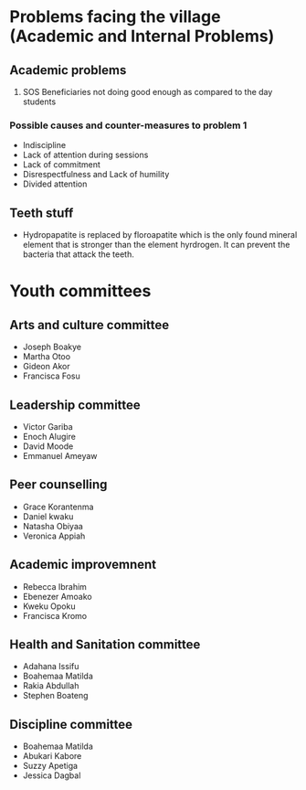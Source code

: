 # Problems facing the village (Academic and Internal Problems)

## Academic problems

1. SOS Beneficiaries not doing good enough as compared to the day students

### Possible causes and counter-measures to problem 1

* Indiscipline 
* Lack of attention during sessions
* Lack of commitment
* Disrespectfulness and Lack of humility
* Divided attention

## Teeth stuff
- Hydropapatite is replaced by floroapatite which is the only found mineral element that is stronger than the element hyrdrogen. It can prevent the bacteria that attack the teeth.

# Youth committees

## Arts and culture committee
- Joseph Boakye
- Martha Otoo
- Gideon Akor
- Francisca Fosu

## Leadership committee
- Victor Gariba
- Enoch Alugire
- David Moode
- Emmanuel Ameyaw

## Peer counselling
- Grace Korantenma
- Daniel kwaku
- Natasha Obiyaa
- Veronica Appiah

## Academic improvemnent
- Rebecca Ibrahim
- Ebenezer Amoako
- Kweku Opoku
- Francisca Kromo

## Health and Sanitation committee
- Adahana Issifu
- Boahemaa Matilda
- Rakia Abdullah
- Stephen Boateng

## Discipline committee
- Boahemaa Matilda
- Abukari Kabore
- Suzzy Apetiga
- Jessica Dagbal
